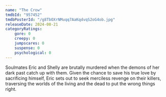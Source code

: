 ```yaml
---
name: "The Crow"
tmdbId: "957452"
tmdbPosterId: "/g8TbOXrNMuqq7AaKqdvqS2oG4ob.jpg"
releaseDate: 2024-08-21
categoryRatings:
    gore: 0
    creepy: 0
    jumpscares: 0
    suspense: 0
    psychological: 0
---
```

Soulmates Eric and Shelly are brutally murdered when the demons of her dark past catch up with them. Given the chance to save his true love by sacrificing himself, Eric sets out to seek merciless revenge on their killers, traversing the worlds of the living and the dead to put the wrong things right.
